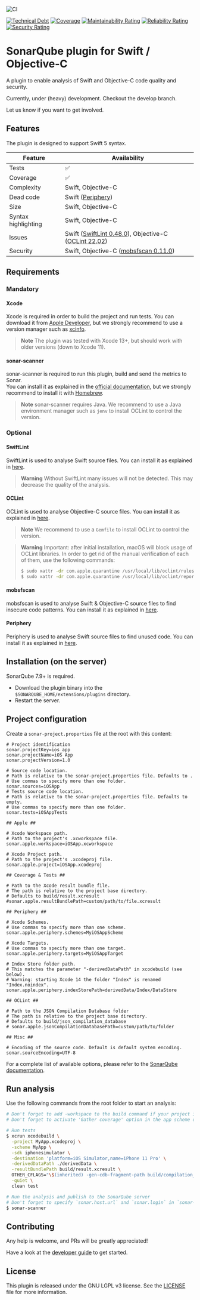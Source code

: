 
![CI](https://github.com/insideapp-oss/sonar-flutter/workflows/CI/badge.svg)

[![Technical Debt](https://sonarcloud.io/api/project_badges/measure?project=insideapp-oss_sonar-apple&metric=sqale_index)](https://sonarcloud.io/summary/new_code?id=insideapp-oss_sonar-apple)
[![Coverage](https://sonarcloud.io/api/project_badges/measure?project=insideapp-oss_sonar-apple&metric=coverage)](https://sonarcloud.io/summary/new_code?id=insideapp-oss_sonar-apple)
[![Maintainability Rating](https://sonarcloud.io/api/project_badges/measure?project=insideapp-oss_sonar-apple&metric=sqale_rating)](https://sonarcloud.io/summary/new_code?id=insideapp-oss_sonar-apple)
[![Reliability Rating](https://sonarcloud.io/api/project_badges/measure?project=insideapp-oss_sonar-apple&metric=reliability_rating)](https://sonarcloud.io/summary/new_code?id=insideapp-oss_sonar-apple)
[![Security Rating](https://sonarcloud.io/api/project_badges/measure?project=insideapp-oss_sonar-apple&metric=security_rating)](https://sonarcloud.io/summary/new_code?id=insideapp-oss_sonar-apple)


# SonarQube plugin for Swift / Objective-C

A plugin to enable analysis of Swift and Objective-C code quality and security.

Currently, under (heavy) development. Checkout the develop branch.

Let us know if you want to get involved.

## Features

The plugin is designed to support Swift 5 syntax.

| Feature             | Availability                                                                                                      |
|---------------------|-------------------------------------------------------------------------------------------------------------------|
| Tests               | ✅                                                                                                                 |
| Coverage            | ✅                                                                                                                 |
| Complexity          | Swift, Objective-C                                                                                                |
| Dead code           | Swift ([Periphery](https://github.com/peripheryapp/periphery))                                                    |
| Size                | Swift, Objective-C                                                                                                |
| Syntax highlighting | Swift, Objective-C                                                                                                |
| Issues              | Swift ([SwiftLint 0.48.0](https://github.com/realm/SwiftLint)), Objective-C ([OCLint 22.02](https://oclint.org/)) |
| Security            | Swift, Objective-C ([mobsfscan 0.11.0](https://github.com/MobSF/mobsfscan))                                       |

## Requirements

### Mandatory

#### Xcode

Xcode is required in order to build the project and run tests.
You can download it from [Apple Developer](https://developer.apple.com/download/), but we strongly recommend to use a version manager such as [xcinfo](https://github.com/xcodereleases/xcinfo).

> **Note**
> The plugin was tested with Xcode 13+, but should work with older versions (down to Xcode 11).

#### sonar-scanner

sonar-scanner is required to run this plugin, build and send the metrics to Sonar.  
You can install it as explained in the [official documentation]((https://docs.sonarqube.org/latest/analysis/scan/sonarscanner/)), but we strongly recommend to install it with [Homebrew](https://github.com/Homebrew/brew).

> **Note**
> sonar-scanner requires Java.
> We recommend to use a Java environment manager such as `jenv` to install OCLint to control the version.

### Optional

#### SwiftLint

SwiftLint is used to analyse Swift source files.
You can install it as explained in [here](https://github.com/realm/SwiftLint).

> **Warning**
> Without SwiftLint many issues will not be detected. This may decrease the quality of the analysis.  

#### OCLint

OCLint is used to analyse Objective-C source files.
You can install it as explained in [here](https://docs.oclint.org/en/stable/intro/homebrew.html).

> **Note**
> We recommend to use a `Gemfile` to install OCLint to control the version.

> **Warning**
> Important: after initial installation, macOS will block usage of OCLint libraries. In order to get rid of the manual verification of each of them, use the following commands:
>
> ```bash
> $ sudo xattr -dr com.apple.quarantine /usr/local/lib/oclint/rules/lib*
> $ sudo xattr -dr com.apple.quarantine /usr/local/lib/oclint/reporters/lib*
> ```

#### mobsfscan

mobsfscan is used to analyse Swift & Objective-C source files to find insecure code patterns.
You can install it as explained in [here](https://github.com/MobSF/mobsfscan).

#### Periphery

Periphery is used to analyse Swift source files to find unused code.
You can install it as explained in [here](https://github.com/peripheryapp/periphery).

## Installation (on the server)

SonarQube 7.9+ is required.

- Download the plugin binary into the ``$SONARQUBE_HOME/extensions/plugins`` directory.
- Restart the server.

## Project configuration

Create a ``sonar-project.properties`` file at the root with this content:

```properties
# Project identification
sonar.projectKey=ios_app
sonar.projectName=iOS App
sonar.projectVersion=1.0
	
# Source code location.
# Path is relative to the sonar-project.properties file. Defaults to .
# Use commas to specify more than one folder.
sonar.sources=iOSApp
# Tests source code location.
# Path is relative to the sonar-project.properties file. Defaults to empty.
# Use commas to specify more than one folder.
sonar.tests=iOSAppTests

## Apple ##

# Xcode Workspace path.
# Path to the project's .xcworkspace file.
sonar.apple.workspace=iOSApp.xcworkspace

# Xcode Project path.
# Path to the project's .xcodeproj file.
sonar.apple.project=iOSApp.xcodeproj

## Coverage & Tests ##

# Path to the Xcode result bundle file. 
# The path is relative to the project base directory.
# Defaults to build/result.xcresult
#sonar.apple.resultBundlePath=custom/path/to/file.xcresult

## Periphery ##

# Xcode Schemes.
# Use commas to specify more than one scheme.
sonar.apple.periphery.schemes=MyiOSAppScheme

# Xcode Targets.
# Use commas to specify more than one target.
sonar.apple.periphery.targets=MyiOSAppTarget

# Index Store folder path.
# This matches the parameter "-derivedDataPath" in xcodebuild (see below).
# Warning: starting Xcode 14 the folder "Index" is renamed "Index.noindex".
sonar.apple.periphery.indexStorePath=derivedData/Index/DataStore

## OCLint ##

# Path to the JSON Compilation Database folder
# The path is relative to the project base directory.
# Defaults to build/json_compilation_database
# sonar.apple.jsonCompilationDatabasePath=custom/path/to/folder

## Misc ##

# Encoding of the source code. Default is default system encoding.
sonar.sourceEncoding=UTF-8
```

For a complete list of available options, please refer to the [SonarQube documentation](https://docs.sonarqube.org/latest/analysis/analysis-parameters/).

## Run analysis

Use the following commands from the root folder to start an analysis:

```bash
# Don't forget to add -workspace to the build command if your project is part of a workspace
# Don't forget to activate 'Gather coverage' option in the app scheme or add '-enableCodeCoverage YES' to the following command

# Run tests 
$ xcrun xcodebuild \
  -project MyApp.xcodeproj \
  -scheme MyApp \
  -sdk iphonesimulator \
  -destination 'platform=iOS Simulator,name=iPhone 11 Pro' \
  -derivedDataPath ./derivedData \
  -resultBundlePath build/result.xcresult \
  OTHER_CFLAGS="\$(inherited) -gen-cdb-fragment-path build/compilation_database" \
  -quiet \
  clean test

# Run the analysis and publish to the SonarQube server
# Don't forget to specify `sonar.host.url` and `sonar.login` in `sonar-project.properties` or supply it to the following command.
$ sonar-scanner
```

## Contributing

Any help is welcome, and PRs will be greatly appreciated!

Have a look at the [developer guide](https://github.com/insideapp-oss/sonar-apple/blob/main/DEVELOP.md) to get started.

## License

This plugin is released under the GNU LGPL v3 license. See the [LICENSE](https://github.com/insideapp-oss/sonar-apple/blob/main/LICENSE.md) file for more information.
